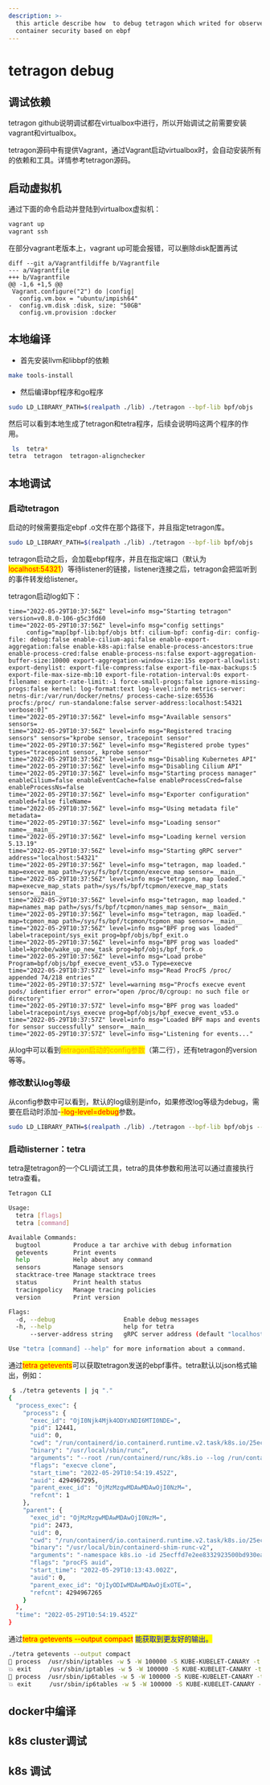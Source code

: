```yaml
---
description: >-
  this article describe how  to debug tetragon which writed for observe
  container security based on ebpf
---
```


# tetragon debug

## 调试依赖

tetragon github说明调试都在virtualbox中进行，所以开始调试之前需要安装vagrant和virtualbox。

tetragon源码中有提供Vagrant，通过Vagrant启动virtualbox时，会自动安装所有的依赖和工具。详情参考tetragon源码。

## 启动虚拟机

通过下面的命令启动并登陆到virtualbox虚拟机：

```bash
vagrant up
vagrant ssh
```

在部分vagrant老版本上，vagrant up可能会报错，可以删除disk配置再试

```git
diff --git a/Vagrantfildiffe b/Vagrantfile
--- a/Vagrantfile
+++ b/Vagrantfile
@@ -1,6 +1,5 @@
 Vagrant.configure("2") do |config|
   config.vm.box = "ubuntu/impish64"
-  config.vm.disk :disk, size: "50GB"
   config.vm.provision :docker

```

## 本地编译

* 首先安装llvm和libbpf的依赖

```bash
make tools-install
```

* 然后编译bpf程序和go程序

```bash
sudo LD_LIBRARY_PATH=$(realpath ./lib) ./tetragon --bpf-lib bpf/objs
```

然后可以看到本地生成了tetragon和tetra程序，后续会说明吗这两个程序的作用。

```bash
 ls  tetra*
tetra  tetragon  tetragon-alignchecker
```

## 本地调试

### 启动tetragon

启动的时候需要指定ebpf .o文件在那个路径下，并且指定tetragon库。

```bash
sudo LD_LIBRARY_PATH=$(realpath ./lib) ./tetragon --bpf-lib bpf/objs
```

tetragon启动之后，会加载ebpf程序，并且在指定端口（默认为<mark style="color:red;">localhost:54321</mark>）等待listener的链接，listener连接之后，tetragon会把监听到的事件转发给listener。

tetragon启动log如下：

```log
time="2022-05-29T10:37:56Z" level=info msg="Starting tetragon" version=v0.8.0-106-g5c3fd60
time="2022-05-29T10:37:56Z" level=info msg="config settings" 
     config="map[bpf-lib:bpf/objs btf: cilium-bpf: config-dir: config-file: debug:false enable-cilium-api:false enable-export-aggregation:false enable-k8s-api:false enable-process-ancestors:true enable-process-cred:false enable-process-ns:false export-aggregation-buffer-size:10000 export-aggregation-window-size:15s export-allowlist: export-denylist: export-file-compress:false export-file-max-backups:5 export-file-max-size-mb:10 export-file-rotation-interval:0s export-filename: export-rate-limit:-1 force-small-progs:false ignore-missing-progs:false kernel: log-format:text log-level:info metrics-server: netns-dir:/var/run/docker/netns/ process-cache-size:65536 procfs:/proc/ run-standalone:false server-address:localhost:54321 verbose:0]"
time="2022-05-29T10:37:56Z" level=info msg="Available sensors" sensors=
time="2022-05-29T10:37:56Z" level=info msg="Registered tracing sensors" sensors="kprobe sensor, tracepoint sensor"
time="2022-05-29T10:37:56Z" level=info msg="Registered probe types" types="tracepoint sensor, kprobe sensor"
time="2022-05-29T10:37:56Z" level=info msg="Disabling Kubernetes API"
time="2022-05-29T10:37:56Z" level=info msg="Disabling Cilium API"
time="2022-05-29T10:37:56Z" level=info msg="Starting process manager" enableCilium=false enableEventCache=false enableProcessCred=false enableProcessNs=false
time="2022-05-29T10:37:56Z" level=info msg="Exporter configuration" enabled=false fileName=
time="2022-05-29T10:37:56Z" level=info msg="Using metadata file" metadata=
time="2022-05-29T10:37:56Z" level=info msg="Loading sensor" name=__main__
time="2022-05-29T10:37:56Z" level=info msg="Loading kernel version 5.13.19"
time="2022-05-29T10:37:56Z" level=info msg="Starting gRPC server" address="localhost:54321"
time="2022-05-29T10:37:56Z" level=info msg="tetragon, map loaded." map=execve_map path=/sys/fs/bpf/tcpmon/execve_map sensor=__main__
time="2022-05-29T10:37:56Z" level=info msg="tetragon, map loaded." map=execve_map_stats path=/sys/fs/bpf/tcpmon/execve_map_stats sensor=__main__
time="2022-05-29T10:37:56Z" level=info msg="tetragon, map loaded." map=names_map path=/sys/fs/bpf/tcpmon/names_map sensor=__main__
time="2022-05-29T10:37:56Z" level=info msg="tetragon, map loaded." map=tcpmon_map path=/sys/fs/bpf/tcpmon/tcpmon_map sensor=__main__
time="2022-05-29T10:37:56Z" level=info msg="BPF prog was loaded" label=tracepoint/sys_exit prog=bpf/objs/bpf_exit.o
time="2022-05-29T10:37:56Z" level=info msg="BPF prog was loaded" label=kprobe/wake_up_new_task prog=bpf/objs/bpf_fork.o
time="2022-05-29T10:37:56Z" level=info msg="Load probe" Program=bpf/objs/bpf_execve_event_v53.o Type=execve
time="2022-05-29T10:37:57Z" level=info msg="Read ProcFS /proc/ appended 74/218 entries"
time="2022-05-29T10:37:57Z" level=warning msg="Procfs execve event pods/ identifier error" error="open /proc/0/cgroup: no such file or directory"
time="2022-05-29T10:37:57Z" level=info msg="BPF prog was loaded" label=tracepoint/sys_execve prog=bpf/objs/bpf_execve_event_v53.o
time="2022-05-29T10:37:57Z" level=info msg="Loaded BPF maps and events for sensor successfully" sensor=__main__
time="2022-05-29T10:37:57Z" level=info msg="Listening for events..."
```

从log中可以看到<mark style="color:orange;">tetragon启动的config参数</mark>（第二行），还有tetragon的version等等。

### 修改默认log等级

从config参数中可以看到，默认的log级别是info，如果修改log等级为debug，需要在启动时添加-<mark style="color:red;">-log-level=debug</mark>参数。

```bash
sudo LD_LIBRARY_PATH=$(realpath ./lib) ./tetragon --bpf-lib bpf/objs --log-level=debug

```



### 启动listerner：tetra

tetra是tetragon的一个CLI调试工具，tetra的具体参数和用法可以通过直接执行tetra查看。

```bash
Tetragon CLI

Usage:
  tetra [flags]
  tetra [command]

Available Commands:
  bugtool         Produce a tar archive with debug information
  getevents       Print events
  help            Help about any command
  sensors         Manage sensors
  stacktrace-tree Manage stacktrace trees
  status          Print health status
  tracingpolicy   Manage tracing policies
  version         Print version

Flags:
  -d, --debug                   Enable debug messages
  -h, --help                    help for tetra
      --server-address string   gRPC server address (default "localhost:54321")

Use "tetra [command] --help" for more information about a command.
```

通过<mark style="color:red;">tetra getevents</mark>可以获取tetragon发送的ebpf事件。tetra默认以json格式输出，例如：

```bash
 $ ./tetra getevents | jq "."
{
  "process_exec": {
    "process": {
      "exec_id": "OjI0Njk4Mjk4ODYxNDI6MTI0NDE=",
      "pid": 12441,
      "uid": 0,
      "cwd": "/run/containerd/io.containerd.runtime.v2.task/k8s.io/25ecffd7e2ee8332923500bd930eaebe2725bb643e7e9e2206b611f8666abac0/",
      "binary": "/usr/local/sbin/runc",
      "arguments": "--root /run/containerd/runc/k8s.io --log /run/containerd/io.containerd.runtime.v2.task/k8s.io/c7c9f733b618c7b46f0bd86e054fc5d940fbd7eb627cf009d6d9cd0584c846a6/log.json --log-format json exec --process /tmp/runc-process789407863 --detach --pid-file /run/containerd/io.containerd.runtime.v2.task/k8s.io/c7c9f733b618c7b46f0bd86e054fc5d940fbd7eb627cf009d6d9cd0584c846a6/4c9ea3805e0d2a23de4c0cdb983c52db832689aa821d3363ba8954b1b76359d9.pid c7c9f733b618c7b46f0bd86e054fc5d940fbd7eb627cf009d6d9cd0584c846a6",
      "flags": "execve clone",
      "start_time": "2022-05-29T10:54:19.452Z",
      "auid": 4294967295,
      "parent_exec_id": "OjMzMzgwMDAwMDAwOjI0NzM=",
      "refcnt": 1
    },
    "parent": {
      "exec_id": "OjMzMzgwMDAwMDAwOjI0NzM=",
      "pid": 2473,
      "uid": 0,
      "cwd": "/run/containerd/io.containerd.runtime.v2.task/k8s.io/25ecffd7e2ee8332923500bd930eaebe2725bb643e7e9e2206b611f8666abac0",
      "binary": "/usr/local/bin/containerd-shim-runc-v2",
      "arguments": "-namespace k8s.io -id 25ecffd7e2ee8332923500bd930eaebe2725bb643e7e9e2206b611f8666abac0 -address /run/containerd/containerd.sock",
      "flags": "procFS auid",
      "start_time": "2022-05-29T10:13:43.002Z",
      "auid": 0,
      "parent_exec_id": "OjIyODIwMDAwMDAwOjExOTE=",
      "refcnt": 4294967265
    }
  },
  "time": "2022-05-29T10:54:19.452Z"
}
```

通过<mark style="color:red;">tetra getevents  --output compact</mark> <mark style="color:blue;">能获取到更友好的输出。</mark>

```bash
./tetra getevents --output compact
🚀 process  /usr/sbin/iptables -w 5 -W 100000 -S KUBE-KUBELET-CANARY -t mangle 
💥 exit     /usr/sbin/iptables -w 5 -W 100000 -S KUBE-KUBELET-CANARY -t mangle 0 
🚀 process  /usr/sbin/ip6tables -w 5 -W 100000 -S KUBE-KUBELET-CANARY -t mangle 
💥 exit     /usr/sbin/ip6tables -w 5 -W 100000 -S KUBE-KUBELET-CANARY -t mangle 0 
```

## docker中编译

## k8s cluster调试



## k8s 调试

